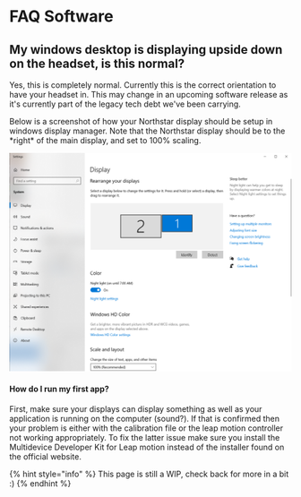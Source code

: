 # FAQ Software

## My windows desktop is displaying upside down on the headset, is this normal?

Yes, this is completely normal. Currently this is the correct orientation to have your headset in. This may change in an upcoming software release as it's currently part of the legacy tech debt we've been carrying.   
  
Below is a screenshot of how your Northstar display should be setup in windows display manager. Note that the Northstar display should be to the \*right\* of the main display, and set to 100% scaling. 

![](../.gitbook/assets/image%20%286%29.png)

#### How do I run my first app?

First, make sure your displays can display something as well as your application is running on the computer \(sound?\). If that is confirmed then your problem is either with the calibration file or the leap motion controller not working appropriately. To fix the latter issue make sure you install the Multidevice Developer Kit for Leap motion instead of the installer found on the official website.  


{% hint style="info" %}
This page is still a WIP, check back for more in a bit :\)
{% endhint %}



